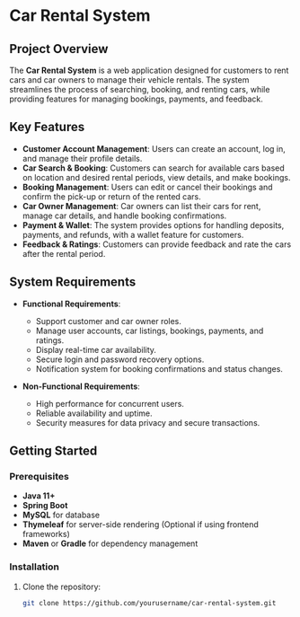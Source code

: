 # Car Rental System

## Project Overview
The **Car Rental System** is a web application designed for customers to rent cars and car owners to manage their vehicle rentals. The system streamlines the process of searching, booking, and renting cars, while providing features for managing bookings, payments, and feedback.

## Key Features
- **Customer Account Management**: Users can create an account, log in, and manage their profile details.
- **Car Search & Booking**: Customers can search for available cars based on location and desired rental periods, view details, and make bookings.
- **Booking Management**: Users can edit or cancel their bookings and confirm the pick-up or return of the rented cars.
- **Car Owner Management**: Car owners can list their cars for rent, manage car details, and handle booking confirmations.
- **Payment & Wallet**: The system provides options for handling deposits, payments, and refunds, with a wallet feature for customers.
- **Feedback & Ratings**: Customers can provide feedback and rate the cars after the rental period.

## System Requirements
- **Functional Requirements**:
  - Support customer and car owner roles.
  - Manage user accounts, car listings, bookings, payments, and ratings.
  - Display real-time car availability.
  - Secure login and password recovery options.
  - Notification system for booking confirmations and status changes.

- **Non-Functional Requirements**:
  - High performance for concurrent users.
  - Reliable availability and uptime.
  - Security measures for data privacy and secure transactions.

## Getting Started

### Prerequisites
- **Java 11+**
- **Spring Boot**
- **MySQL** for database
- **Thymeleaf** for server-side rendering (Optional if using frontend frameworks)
- **Maven** or **Gradle** for dependency management

### Installation
1. Clone the repository:
   ```bash
   git clone https://github.com/yourusername/car-rental-system.git
   ```
